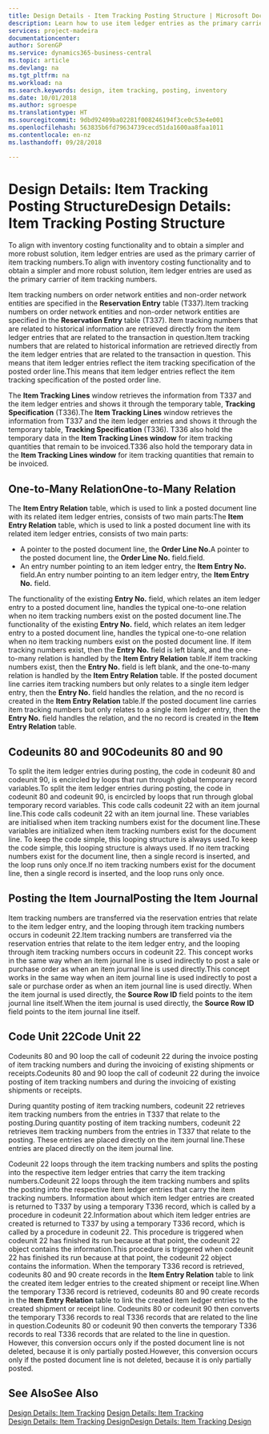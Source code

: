 ```yaml
---
title: Design Details - Item Tracking Posting Structure | Microsoft Docs
description: Learn how to use item ledger entries as the primary carrier of item tracking numbers.
services: project-madeira
documentationcenter: 
author: SorenGP
ms.service: dynamics365-business-central
ms.topic: article
ms.devlang: na
ms.tgt_pltfrm: na
ms.workload: na
ms.search.keywords: design, item tracking, posting, inventory
ms.date: 10/01/2018
ms.author: sgroespe
ms.translationtype: HT
ms.sourcegitcommit: 9dbd92409ba02281f008246194f3ce0c53e4e001
ms.openlocfilehash: 563835b6fd79634739cecd51da1600aa8faa1011
ms.contentlocale: en-nz
ms.lasthandoff: 09/28/2018

---
```

# <a name="design-details-item-tracking-posting-structure"></a><span data-ttu-id="763f0-103">Design Details: Item Tracking Posting Structure</span><span class="sxs-lookup"><span data-stu-id="763f0-103">Design Details: Item Tracking Posting Structure</span></span>
<span data-ttu-id="763f0-104">To align with inventory costing functionality and to obtain a simpler and more robust solution, item ledger entries are used as the primary carrier of item tracking numbers.</span><span class="sxs-lookup"><span data-stu-id="763f0-104">To align with inventory costing functionality and to obtain a simpler and more robust solution, item ledger entries are used as the primary carrier of item tracking numbers.</span></span>  
  
<span data-ttu-id="763f0-105">Item tracking numbers on order network entities and non-order network entities are specified in the **Reservation Entry** table (T337).</span><span class="sxs-lookup"><span data-stu-id="763f0-105">Item tracking numbers on order network entities and non-order network entities are specified in the **Reservation Entry** table (T337).</span></span> <span data-ttu-id="763f0-106">Item tracking numbers that are related to historical information are retrieved directly from the item ledger entries that are related to the transaction in question.</span><span class="sxs-lookup"><span data-stu-id="763f0-106">Item tracking numbers that are related to historical information are retrieved directly from the item ledger entries that are related to the transaction in question.</span></span> <span data-ttu-id="763f0-107">This means that item ledger entries reflect the item tracking specification of the posted order line.</span><span class="sxs-lookup"><span data-stu-id="763f0-107">This means that item ledger entries reflect the item tracking specification of the posted order line.</span></span>  
  
<span data-ttu-id="763f0-108">The **Item Tracking Lines** window retrieves the information from T337 and the item ledger entries and shows it through the temporary table, **Tracking Specification** (T336).</span><span class="sxs-lookup"><span data-stu-id="763f0-108">The **Item Tracking Lines** window retrieves the information from T337 and the item ledger entries and shows it through the temporary table, **Tracking Specification** (T336).</span></span> <span data-ttu-id="763f0-109">T336 also hold the temporary data in the **Item Tracking Lines window** for item tracking quantities that remain to be invoiced.</span><span class="sxs-lookup"><span data-stu-id="763f0-109">T336 also hold the temporary data in the **Item Tracking Lines window** for item tracking quantities that remain to be invoiced.</span></span>  
  
## <a name="one-to-many-relation"></a><span data-ttu-id="763f0-110">One-to-Many Relation</span><span class="sxs-lookup"><span data-stu-id="763f0-110">One-to-Many Relation</span></span>  
<span data-ttu-id="763f0-111">The **Item Entry Relation** table, which is used to link a posted document line with its related item ledger entries, consists of two main parts:</span><span class="sxs-lookup"><span data-stu-id="763f0-111">The **Item Entry Relation** table, which is used to link a posted document line with its related item ledger entries, consists of two main parts:</span></span>  
  
* <span data-ttu-id="763f0-112">A pointer to the posted document line, the **Order Line No.**</span><span class="sxs-lookup"><span data-stu-id="763f0-112">A pointer to the posted document line, the **Order Line No.**</span></span> <span data-ttu-id="763f0-113">field.</span><span class="sxs-lookup"><span data-stu-id="763f0-113">field.</span></span>  
* <span data-ttu-id="763f0-114">An entry number pointing to an item ledger entry, the **Item Entry No.** field.</span><span class="sxs-lookup"><span data-stu-id="763f0-114">An entry number pointing to an item ledger entry, the **Item Entry No.** field.</span></span>  
  
<span data-ttu-id="763f0-115">The functionality of the existing **Entry No.** field, which relates an item ledger entry to a posted document line, handles the typical one-to-one relation when no item tracking numbers exist on the posted document line.</span><span class="sxs-lookup"><span data-stu-id="763f0-115">The functionality of the existing **Entry No.** field, which relates an item ledger entry to a posted document line, handles the typical one-to-one relation when no item tracking numbers exist on the posted document line.</span></span> <span data-ttu-id="763f0-116">If item tracking numbers exist, then the **Entry No.** field is left blank, and the one-to-many relation is handled by the **Item Entry Relation** table.</span><span class="sxs-lookup"><span data-stu-id="763f0-116">If item tracking numbers exist, then the **Entry No.** field is left blank, and the one-to-many relation is handled by the **Item Entry Relation** table.</span></span> <span data-ttu-id="763f0-117">If the posted document line carries item tracking numbers but only relates to a single item ledger entry, then the **Entry No.** field handles the relation, and the no record is created in the **Item Entry Relation** table.</span><span class="sxs-lookup"><span data-stu-id="763f0-117">If the posted document line carries item tracking numbers but only relates to a single item ledger entry, then the **Entry No.** field handles the relation, and the no record is created in the **Item Entry Relation** table.</span></span>  
  
## <a name="codeunits-80-and-90"></a><span data-ttu-id="763f0-118">Codeunits 80 and 90</span><span class="sxs-lookup"><span data-stu-id="763f0-118">Codeunits 80 and 90</span></span>  
<span data-ttu-id="763f0-119">To split the item ledger entries during posting, the code in codeunit 80 and codeunit 90, is encircled by loops that run through global temporary record variables.</span><span class="sxs-lookup"><span data-stu-id="763f0-119">To split the item ledger entries during posting, the code in codeunit 80 and codeunit 90, is encircled by loops that run through global temporary record variables.</span></span> <span data-ttu-id="763f0-120">This code calls codeunit 22 with an item journal line.</span><span class="sxs-lookup"><span data-stu-id="763f0-120">This code calls codeunit 22 with an item journal line.</span></span> <span data-ttu-id="763f0-121">These variables are initialised when item tracking numbers exist for the document line.</span><span class="sxs-lookup"><span data-stu-id="763f0-121">These variables are initialized when item tracking numbers exist for the document line.</span></span> <span data-ttu-id="763f0-122">To keep the code simple, this looping structure is always used.</span><span class="sxs-lookup"><span data-stu-id="763f0-122">To keep the code simple, this looping structure is always used.</span></span> <span data-ttu-id="763f0-123">If no item tracking numbers exist for the document line, then a single record is inserted, and the loop runs only once.</span><span class="sxs-lookup"><span data-stu-id="763f0-123">If no item tracking numbers exist for the document line, then a single record is inserted, and the loop runs only once.</span></span>  
  
## <a name="posting-the-item-journal"></a><span data-ttu-id="763f0-124">Posting the Item Journal</span><span class="sxs-lookup"><span data-stu-id="763f0-124">Posting the Item Journal</span></span>  
<span data-ttu-id="763f0-125">Item tracking numbers are transferred via the reservation entries that relate to the item ledger entry, and the looping through item tracking numbers occurs in codeunit 22.</span><span class="sxs-lookup"><span data-stu-id="763f0-125">Item tracking numbers are transferred via the reservation entries that relate to the item ledger entry, and the looping through item tracking numbers occurs in codeunit 22.</span></span> <span data-ttu-id="763f0-126">This concept works in the same way when an item journal line is used indirectly to post a sale or purchase order as when an item journal line is used directly.</span><span class="sxs-lookup"><span data-stu-id="763f0-126">This concept works in the same way when an item journal line is used indirectly to post a sale or purchase order as when an item journal line is used directly.</span></span> <span data-ttu-id="763f0-127">When the item journal is used directly, the **Source Row ID** field points to the item journal line itself.</span><span class="sxs-lookup"><span data-stu-id="763f0-127">When the item journal is used directly, the **Source Row ID** field points to the item journal line itself.</span></span>  
  
## <a name="code-unit-22"></a><span data-ttu-id="763f0-128">Code Unit 22</span><span class="sxs-lookup"><span data-stu-id="763f0-128">Code Unit 22</span></span>  
<span data-ttu-id="763f0-129">Codeunits 80 and 90 loop the call of codeunit 22 during the invoice posting of item tracking numbers and during the invoicing of existing shipments or receipts.</span><span class="sxs-lookup"><span data-stu-id="763f0-129">Codeunits 80 and 90 loop the call of codeunit 22 during the invoice posting of item tracking numbers and during the invoicing of existing shipments or receipts.</span></span>  
  
<span data-ttu-id="763f0-130">During quantity posting of item tracking numbers, codeunit 22 retrieves item tracking numbers from the entries in T337 that relate to the posting.</span><span class="sxs-lookup"><span data-stu-id="763f0-130">During quantity posting of item tracking numbers, codeunit 22 retrieves item tracking numbers from the entries in T337 that relate to the posting.</span></span> <span data-ttu-id="763f0-131">These entries are placed directly on the item journal line.</span><span class="sxs-lookup"><span data-stu-id="763f0-131">These entries are placed directly on the item journal line.</span></span>  
  
<span data-ttu-id="763f0-132">Codeunit 22 loops through the item tracking numbers and splits the posting into the respective item ledger entries that carry the item tracking numbers.</span><span class="sxs-lookup"><span data-stu-id="763f0-132">Codeunit 22 loops through the item tracking numbers and splits the posting into the respective item ledger entries that carry the item tracking numbers.</span></span> <span data-ttu-id="763f0-133">Information about which item ledger entries are created is returned to T337 by using a temporary T336 record, which is called by a procedure in codeunit 22.</span><span class="sxs-lookup"><span data-stu-id="763f0-133">Information about which item ledger entries are created is returned to T337 by using a temporary T336 record, which is called by a procedure in codeunit 22.</span></span> <span data-ttu-id="763f0-134">This procedure is triggered when codeunit 22 has finished its run because at that point, the codeunit 22 object contains the information.</span><span class="sxs-lookup"><span data-stu-id="763f0-134">This procedure is triggered when codeunit 22 has finished its run because at that point, the codeunit 22 object contains the information.</span></span> <span data-ttu-id="763f0-135">When the temporary T336 record is retrieved, codeunits 80 and 90 create records in the **Item Entry Relation** table to link the created item ledger entries to the created shipment or receipt line.</span><span class="sxs-lookup"><span data-stu-id="763f0-135">When the temporary T336 record is retrieved, codeunits 80 and 90 create records in the **Item Entry Relation** table to link the created item ledger entries to the created shipment or receipt line.</span></span> <span data-ttu-id="763f0-136">Codeunits 80 or codeunit 90 then converts the temporary T336 records to real T336 records that are related to the line in question.</span><span class="sxs-lookup"><span data-stu-id="763f0-136">Codeunits 80 or codeunit 90 then converts the temporary T336 records to real T336 records that are related to the line in question.</span></span> <span data-ttu-id="763f0-137">However, this conversion occurs only if the posted document line is not deleted, because it is only partially posted.</span><span class="sxs-lookup"><span data-stu-id="763f0-137">However, this conversion occurs only if the posted document line is not deleted, because it is only partially posted.</span></span>  
  
## <a name="see-also"></a><span data-ttu-id="763f0-138">See Also</span><span class="sxs-lookup"><span data-stu-id="763f0-138">See Also</span></span>  
<span data-ttu-id="763f0-139">[Design Details: Item Tracking](design-details-item-tracking.md) </span><span class="sxs-lookup"><span data-stu-id="763f0-139">[Design Details: Item Tracking](design-details-item-tracking.md) </span></span>  
[<span data-ttu-id="763f0-140">Design Details: Item Tracking Design</span><span class="sxs-lookup"><span data-stu-id="763f0-140">Design Details: Item Tracking Design</span></span>](design-details-item-tracking-design.md)
